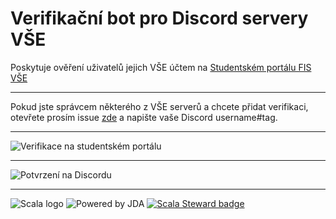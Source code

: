 # Verifikační bot pro Discord servery VŠE

Poskytuje ověření uživatelů jejich VŠE účtem na [Studentském portálu FIS VŠE](https://portal.fis-vse.cz)

---

Pokud jste správcem některého z VŠE serverů a chcete přidat verifikaci, otevřete prosím issue [zde](https://github.com/jirkavrba/vse-verification-bot) a napište vaše Discord username#tag.

---

![Verifikace na studentském portálu](https://imgur.com/ClcnwyC.png)

---

![Potvrzení na Discordu](https://imgur.com/TYsnwrp.png)

---

![Scala logo](https://img.shields.io/badge/Written%20in-Scala-red?style=for-the-badge)
![Powered by JDA](https://img.shields.io/badge/Powered%20by-JDA%20Discord%20library-blueviolet?style=for-the-badge)
[![Scala Steward badge](https://img.shields.io/badge/Scala_Steward-helping-blueviolet.svg?style=for-the-badge&logo=data:image/png;base64,iVBORw0KGgoAAAANSUhEUgAAAA4AAAAQCAMAAAARSr4IAAAAVFBMVEUAAACHjojlOy5NWlrKzcYRKjGFjIbp293YycuLa3pYY2LSqql4f3pCUFTgSjNodYRmcXUsPD/NTTbjRS+2jomhgnzNc223cGvZS0HaSD0XLjbaSjElhIr+AAAAAXRSTlMAQObYZgAAAHlJREFUCNdNyosOwyAIhWHAQS1Vt7a77/3fcxxdmv0xwmckutAR1nkm4ggbyEcg/wWmlGLDAA3oL50xi6fk5ffZ3E2E3QfZDCcCN2YtbEWZt+Drc6u6rlqv7Uk0LdKqqr5rk2UCRXOk0vmQKGfc94nOJyQjouF9H/wCc9gECEYfONoAAAAASUVORK5CYII=)](https://scala-steward.org)

